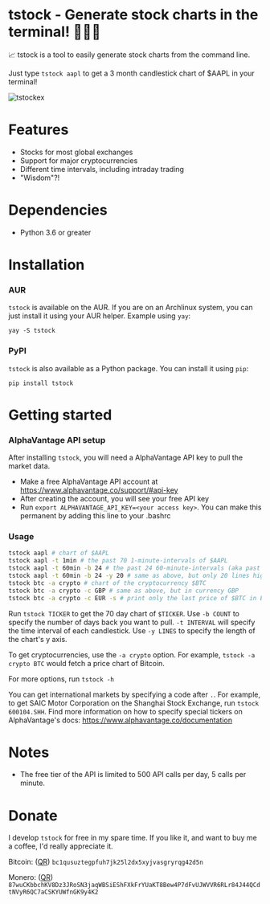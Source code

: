 # tstock - Generate stock charts in the terminal! 🚀🚀🚀

📈 tstock is a tool to easily generate stock charts from the command line.

Just type `tstock aapl` to get a 3 month candlestick chart of $AAPL in your terminal!

<img src="https://i.ibb.co/x7xB8w6/tstock2-0-5.png" alt="tstockex" border="0">

# Features
- Stocks for most global exchanges
- Support for major cryptocurrencies
- Different time intervals, including intraday trading
- "Wisdom"?!

# Dependencies

- Python 3.6 or greater

# Installation

### AUR

`tstock` is available on the AUR. If you are on an Archlinux system, you can just install it using your AUR helper. Example using `yay`:

```
yay -S tstock
```

### PyPI

`tstock` is also available as a Python package. You can install it using `pip`:

```
pip install tstock
```

# Getting started

### AlphaVantage API setup

After installing `tstock`, you will need a AlphaVantage API key to pull the market data.

- Make a free AlphaVantage API account at https://www.alphavantage.co/support/#api-key
- After creating the account, you will see your free API key
- Run `export ALPHAVANTAGE_API_KEY=<your access key>`. You can make this permanent by adding this line to your .bashrc

### Usage

```bash
tstock aapl # chart of $AAPL
tstock aapl -t 1min # the past 70 1-minute-intervals of $AAPL
tstock aapl -t 60min -b 24 # the past 24 60-minute-intervals (aka past day) of $AAPL
tstock aapl -t 60min -b 24 -y 20 # same as above, but only 20 lines high
tstock btc -a crypto # chart of the cryptocurrency $BTC
tstock btc -a crypto -c GBP # same as above, but in currency GBP
tstock btc -a crypto -c EUR -s # print only the last price of $BTC in EUR
```

Run `tstock TICKER` to get the 70 day chart of `$TICKER`. Use `-b COUNT` to specify the number of days back you want to pull. `-t INTERVAL` will specify the time interval of each candlestick. Use `-y LINES` to specify the length of the chart's y axis.

To get cryptocurrencies, use the `-a crypto` option. For example, `tstock -a crypto BTC` would fetch a price chart of Bitcoin.

For more options, run `tstock -h`

You can get international markets by specifying a code after `.`. For example, to get SAIC Motor Corporation on the Shanghai Stock Exchange, run `tstock 600104.SHH`. Find more information on how to specify special tickers on AlphaVantage's docs: https://www.alphavantage.co/documentation

# Notes

- The free tier of the API is limited to 500 API calls per day, 5 calls per minute.

# Donate

I develop `tstock` for free in my spare time. If you like it, and want to buy me a coffee, I'd really appreciate it.

Bitcoin: (<a href='https://i.ibb.co/b2rS0kV/btcgithubtstock.png'>QR</a>) `bc1qusuztegpfuh7jk25l2dx5xyjvasgryrqg42d5n`

Monero: (<a href='https://i.ibb.co/PNhgC3q/xmrgithubtstock.png'>QR</a>) `87wuCKbbchKV8Dz3JRoSN3jaqWBSiEShFXkFrYUaKT8Bew4P7dFvUJWVVR6RLr84J44QCdtNVyR6QC7aCSKYUWfnGK9y4K2`
